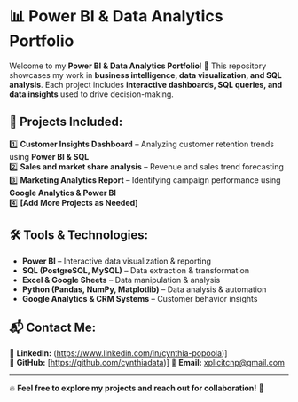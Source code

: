 
# 📊 Power BI & Data Analytics Portfolio

Welcome to my **Power BI & Data Analytics Portfolio**! 🚀 This repository showcases my work in **business intelligence, data visualization, and SQL analysis**. Each project includes **interactive dashboards, SQL queries, and data insights** used to drive decision-making.

## 📂 Projects Included:
1️⃣ **Customer Insights Dashboard** – Analyzing customer retention trends using **Power BI & SQL**  
2️⃣ **Sales and market share analysis** – Revenue and sales trend forecasting  
3️⃣ **Marketing Analytics Report** – Identifying campaign performance using **Google Analytics & Power BI**  
4️⃣ **[Add More Projects as Needed]**

## 🛠️ Tools & Technologies:
- **Power BI** – Interactive data visualization & reporting
- **SQL (PostgreSQL, MySQL)** – Data extraction & transformation
- **Excel & Google Sheets** – Data manipulation & analysis
- **Python (Pandas, NumPy, Matplotlib)** – Data analysis & automation
- **Google Analytics & CRM Systems** – Customer behavior insights


## 📬 Contact Me:
🔹 **LinkedIn:** (https://www.linkedin.com/in/cynthia-popoola)]  
🔹 **GitHub:** [https://github.com/cynthiadata)]
🔹 **Email:** xplicitcnp@gmail.com

---
🔥 **Feel free to explore my projects and reach out for collaboration!** 🚀  

